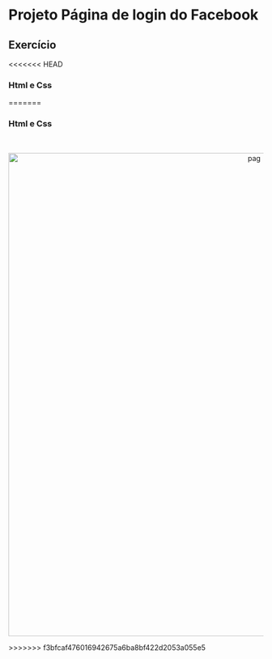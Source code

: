 # Projeto Página de login do Facebook

## Exercício

<<<<<<< HEAD
### Html e Css 
=======
### Html e Css 
<br>

<p align="center">
<img width="955" alt="pag" src="https://user-images.githubusercontent.com/96086296/163041709-13f4cd7a-0147-423d-9fc2-49a2976c7e2a.png">
</p>
>>>>>>> f3bfcaf476016942675a6ba8bf422d2053a055e5
